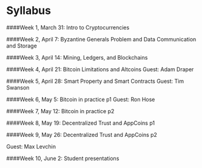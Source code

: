 Syllabus
=======
####Week 1, March 31: Intro to Cryptocurrencies

####Week 2, April 7: Byzantine Generals Problem and Data Communication and Storage

####Week 3, April 14: Mining, Ledgers, and Blockchains

####Week 4, April 21: Bitcoin Limitations and Altcoins
Guest: Adam Draper

####Week 5, April 28: Smart Property and Smart Contracts
Guest: Tim Swanson

####Week 6, May 5: Bitcoin in practice p1
Guest: Ron Hose

####Week 7, May 12: Bitcoin in practice p2

####Week 8, May 19: Decentralized Trust and AppCoins p1

####Week 9, May 26: Decentralized Trust and AppCoins p2

Guest: Max Levchin

####Week 10, June 2: Student presentations


